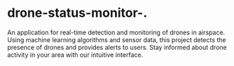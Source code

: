 # drone-status-monitor-.
An application for real-time detection and monitoring of drones in airspace. Using machine learning algorithms and sensor data, this project detects the presence of drones and provides alerts to users. Stay informed about drone activity in your area with our intuitive interface.
